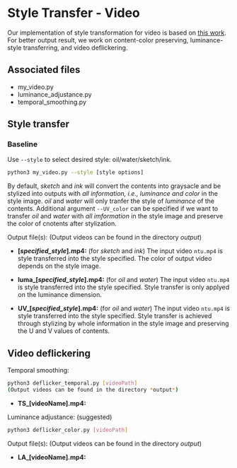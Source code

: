 # Style Transfer - Video
Our implementation of style transformation for video is based on [this work](https://github.com/naoto0804/pytorch-AdaIN?fbclid=IwAR0xkGfGRts96b_qyR_kJSBdEWUitJ-zfcOMN84jfLcyBD5pw7SaW6KnQCU).
For better output result, we work on content-color preserving, luminance-style transferring, and video deflickering.

## Associated files
- my_video.py
- luminance_adjustance.py
- temporal_smoothing.py

## Style transfer
### Baseline
Use `--style` to select desired style: oil/water/sketch/ink.
```bash
python3 my_video.py --style [style options]
```
By default, *sketch* and *ink* will convert the contents into graysacle and be stylized into outputs with *all information, i.e., luminance and color* in the style image. *oil* and *water* will only tranfer the style of *luminance* of the contents.
Additional argument `--UV_color` can be specified if we want to transfer *oil* and *water* with *all imformation* in the style image and preserve the color of cnotents after stylization.

Output file(s):
(Output videos can be found in the directory *output*)
- **[*specified_style*].mp4:** (for *sketch* and *ink*)
The input video `ntu.mp4` is style transferred into the style specified. The color of output video depends on the style image.

- **luma_[*specified_style*].mp4:** (for *oil* and *water*)
The input video `ntu.mp4` is style transferred into the style specified. Style transfer is only applyed on the luminance dimension.

- **UV_[*specified_style*].mp4:** (for *oil* and *water*)
The input video `ntu.mp4` is style transferred into the style specified. Style transfer is achieved through stylizing by whole information in the style image and preserving the U and V values of contents.

## Video deflickering
Temporal smoothing:
```bash
python3 deflicker_temporal.py [videoPath]
(Output videos can be found in the directory *output*)
```
- **TS_[videoName].mp4:**


Luminance adjustance: (suggested)
```bash
python3 deflicker_color.py [videoPath]
```
Output file(s):
(Output videos can be found in the directory *output*)
- **LA_[videoName].mp4:**

